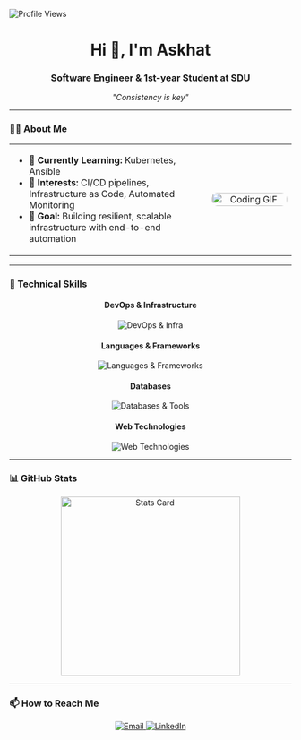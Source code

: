 <p align="left"> 
  <img src="https://komarev.com/ghpvc/?username=l9kk&label=Profile%20views&color=0e75b6&style=flat" alt="Profile Views" />
</p>

<h1 align="center">Hi 👋, I'm Askhat</h1>
<h3 align="center">Software Engineer & 1st-year Student at SDU</h3>
<p align="center">
  <em>"Consistency is key"</em>
</p>

<hr/>

### 👨‍💻 About Me
<table>
  <tr>
    <td width="70%">
      <ul>
        <li>🌱 <strong>Currently Learning:</strong> Kubernetes, Ansible</li>
        <li>💼 <strong>Interests:</strong> CI/CD pipelines, Infrastructure as Code, Automated Monitoring</li>
        <li>🎯 <strong>Goal:</strong> Building resilient, scalable infrastructure with end-to-end automation</li>
      </ul>
    </td>
    <td width="30%" align="center">
      <img width="100%" src="https://infowithart.com/wp-content/uploads/2019/01/Cover-image.gif" alt="Coding GIF" style="border-radius:10px;"/>
    </td>
  </tr>
</table>

---

### 💎 Technical Skills
<div align="center">
  <h4>DevOps & Infrastructure</h4>
  <img src="https://skillicons.dev/icons?i=docker,github,aws" alt="DevOps & Infra" />

  <h4>Languages & Frameworks</h4>
  <img src="https://skillicons.dev/icons?i=sf,python,bash,django,fastapi,java,SQL" alt="Languages & Frameworks" />

  <h4>Databases</h4>
  <img src="https://skillicons.dev/icons?i=postgres,mongodb,redis" alt="Databases & Tools" />
  
  <h4>Web Technologies</h4>
  <img src="https://skillicons.dev/icons?i=html,css,js,react" alt="Web Technologies" />
</div>



---

### 📊 GitHub Stats
<div align="center">
  <img src="https://github-profile-summary-cards.vercel.app/api/cards/stats?username=l9kk&theme=2077" alt="Stats Card" width="320"/>
</div>

---

### 📫 How to Reach Me
<div align="center">
  <a href="mailto:askhat.ss23@gmail.com">
    <img src="https://img.shields.io/badge/Email-askhat.ss23%40gmail.com-red?style=for-the-badge&logo=gmail&logoColor=white" alt="Email"/>
  </a>
  <a href="https://www.linkedin.com/in/askhat-samedulla/">
    <img src="https://img.shields.io/badge/LinkedIn-Connect-blue?style=for-the-badge&logo=linkedin&logoColor=white" alt="LinkedIn"/>
  </a>
</div>
